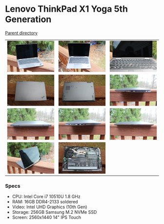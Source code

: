 # Lenovo ThinkPad X1 Yoga 5th Generation
[Parent directory](../index.md)

<table>
  <tr>
    <td><img src='IMG_6755.JPG'/></td>
	<td><img src='IMG_6757.JPG'/></td>
	<td><img src='IMG_6758.JPG'/></td>
  </tr>
  <tr>
    <td><img src='IMG_6760.JPG'/></td>
	<td><img src='IMG_6761.JPG'/></td>
	<td><img src='IMG_6762.JPG'/></td>
  </tr>
  <tr>
    <td><img src='IMG_6763.JPG'/></td>
	<td><img src='IMG_6764.JPG'/></td>
	<td><img src='IMG_6765.JPG'/></td>
  </tr>
  <tr>
    <td><img src='IMG_6767.JPG'/></td>
	<td><img src='IMG_6768.JPG'/></td>
  </tr>
</table>

### Specs

* CPU: Intel Core i7 10510U 1.8 GHz
* RAM: 16GB DDR4-2133 soldered
* Video: Intel UHD Graphics (10th Gen)
* Storage: 256GB Samsung M.2 NVMe SSD
* Screen: 2560x1440 14" IPS Touch